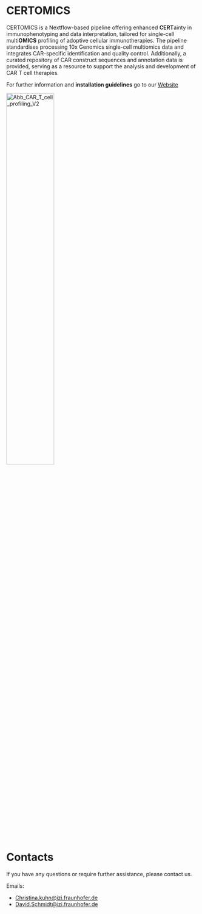 # CERTOMICS

CERTOMICS is a Nextflow-based pipeline offering enhanced **CERT**ainty in immunophenotyping and data interpretation, tailored for single-cell multi**OMICS** profiling of adoptive cellular immunotherapies. The pipeline standardises processing 10x Genomics single-cell multiomics data and integrates CAR-specific identification and quality control. Additionally, a curated repository of CAR construct sequences and annotation data is provided, serving as a resource to support the analysis and development of CAR T cell therapies.

For further information and **installation guidelines** go to our [Website](TODO)

<img alt="Abb_CAR_T_cell_profiling_V2"
     src="https://github.com/user-attachments/assets/b49a424e-befc-47e0-a568-9c2523691c0c"
     width="50%" />


# Contacts

If you have any questions or require further assistance, please contact us. 

Emails: 
- Christina.kuhn@izi.fraunhofer.de
- David.Schmidt@izi.fraunhofer.de
